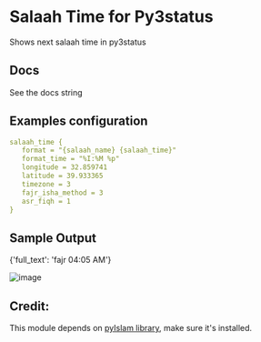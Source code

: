 # Salaah Time for Py3status

Shows next salaah time in py3status

## Docs

See the docs string

## Examples configuration

``` yaml
salaah_time {
   format = "{salaah_name} {salaah_time}"
   format_time = "%I:%M %p"
   longitude = 32.859741
   latitude = 39.933365
   timezone = 3
   fajr_isha_method = 3
   asr_fiqh = 1
}
```

## Sample Output

{'full_text': 'fajr 04:05 AM'}

![image](https://user-images.githubusercontent.com/17734314/68861320-e6738d80-071d-11ea-978f-99e83b50edc2.png)

## Credit:

This module depends on [pyIslam library](https://github.com/abougouffa/pyIslam), make sure it's installed.
